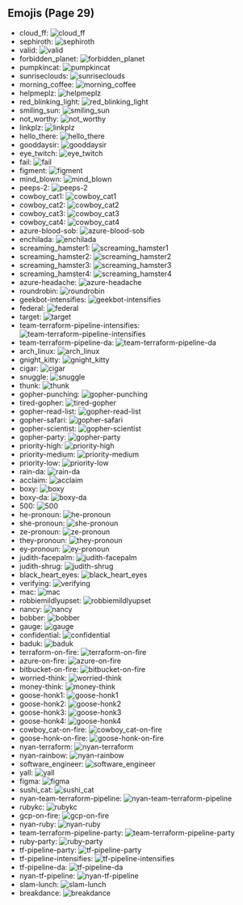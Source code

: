 
## Emojis (Page 29)

* cloud_ff: ![cloud_ff](/output/cloud_ff.gif)
* sephiroth: ![sephiroth](/output/sephiroth.png)
* valid: ![valid](/output/valid.png)
* forbidden_planet: ![forbidden_planet](/output/forbidden_planet.png)
* pumpkincat: ![pumpkincat](/output/pumpkincat.png)
* sunriseclouds: ![sunriseclouds](/output/sunriseclouds.png)
* morning_coffee: ![morning_coffee](/output/morning_coffee.png)
* helpmeplz: ![helpmeplz](/output/helpmeplz.png)
* red_blinking_light: ![red_blinking_light](/output/red_blinking_light.gif)
* smiling_sun: ![smiling_sun](/output/smiling_sun.gif)
* not_worthy: ![not_worthy](/output/not_worthy.gif)
* linkplz: ![linkplz](/output/linkplz.gif)
* hello_there: ![hello_there](/output/hello_there.gif)
* gooddaysir: ![gooddaysir](/output/gooddaysir.gif)
* eye_twitch: ![eye_twitch](/output/eye_twitch.gif)
* fail: ![fail](/output/fail.gif)
* figment: ![figment](/output/figment.png)
* mind_blown: ![mind_blown](/output/mind_blown.gif)
* peeps-2: ![peeps-2](/output/peeps-2.png)
* cowboy_cat1: ![cowboy_cat1](/output/cowboy_cat1.png)
* cowboy_cat2: ![cowboy_cat2](/output/cowboy_cat2.png)
* cowboy_cat3: ![cowboy_cat3](/output/cowboy_cat3.png)
* cowboy_cat4: ![cowboy_cat4](/output/cowboy_cat4.png)
* azure-blood-sob: ![azure-blood-sob](/output/azure-blood-sob.png)
* enchilada: ![enchilada](/output/enchilada.png)
* screaming_hamster1: ![screaming_hamster1](/output/screaming_hamster1.png)
* screaming_hamster2: ![screaming_hamster2](/output/screaming_hamster2.png)
* screaming_hamster3: ![screaming_hamster3](/output/screaming_hamster3.png)
* screaming_hamster4: ![screaming_hamster4](/output/screaming_hamster4.png)
* azure-headache: ![azure-headache](/output/azure-headache.png)
* roundrobin: ![roundrobin](/output/roundrobin.png)
* geekbot-intensifies: ![geekbot-intensifies](/output/geekbot-intensifies.gif)
* federal: ![federal](/output/federal.png)
* target: ![target](/output/target.jpg)
* team-terraform-pipeline-intensifies: ![team-terraform-pipeline-intensifies](/output/team-terraform-pipeline-intensifies.gif)
* team-terraform-pipeline-da: ![team-terraform-pipeline-da](/output/team-terraform-pipeline-da.png)
* arch_linux: ![arch_linux](/output/arch_linux.png)
* gnight_kitty: ![gnight_kitty](/output/gnight_kitty.png)
* cigar: ![cigar](/output/cigar.png)
* snuggle: ![snuggle](/output/snuggle.png)
* thunk: ![thunk](/output/thunk.png)
* gopher-punching: ![gopher-punching](/output/gopher-punching.gif)
* tired-gopher: ![tired-gopher](/output/tired-gopher.png)
* gopher-read-list: ![gopher-read-list](/output/gopher-read-list.png)
* gopher-safari: ![gopher-safari](/output/gopher-safari.png)
* gopher-scientist: ![gopher-scientist](/output/gopher-scientist.png)
* gopher-party: ![gopher-party](/output/gopher-party.png)
* priority-high: ![priority-high](/output/priority-high.png)
* priority-medium: ![priority-medium](/output/priority-medium.png)
* priority-low: ![priority-low](/output/priority-low.png)
* rain-da: ![rain-da](/output/rain-da.png)
* acclaim: ![acclaim](/output/acclaim.png)
* boxy: ![boxy](/output/boxy.png)
* boxy-da: ![boxy-da](/output/boxy-da.png)
* 500: ![500](/output/500.png)
* he-pronoun: ![he-pronoun](/output/he-pronoun.png)
* she-pronoun: ![she-pronoun](/output/she-pronoun.png)
* ze-pronoun: ![ze-pronoun](/output/ze-pronoun.png)
* they-pronoun: ![they-pronoun](/output/they-pronoun.png)
* ey-pronoun: ![ey-pronoun](/output/ey-pronoun.png)
* judith-facepalm: ![judith-facepalm](/output/judith-facepalm.png)
* judith-shrug: ![judith-shrug](/output/judith-shrug.png)
* black_heart_eyes: ![black_heart_eyes](/output/black_heart_eyes.png)
* verifying: ![verifying](/output/verifying.gif)
* mac: ![mac](/output/mac.png)
* robbiemildlyupset: ![robbiemildlyupset](/output/robbiemildlyupset.png)
* nancy: ![nancy](/output/nancy.png)
* bobber: ![bobber](/output/bobber.jpg)
* gauge: ![gauge](/output/gauge.png)
* confidential: ![confidential](/output/confidential.png)
* baduk: ![baduk](/output/baduk.png)
* terraform-on-fire: ![terraform-on-fire](/output/terraform-on-fire.gif)
* azure-on-fire: ![azure-on-fire](/output/azure-on-fire.gif)
* bitbucket-on-fire: ![bitbucket-on-fire](/output/bitbucket-on-fire.gif)
* worried-think: ![worried-think](/output/worried-think.png)
* money-think: ![money-think](/output/money-think.png)
* goose-honk1: ![goose-honk1](/output/goose-honk1.png)
* goose-honk2: ![goose-honk2](/output/goose-honk2.png)
* goose-honk3: ![goose-honk3](/output/goose-honk3.png)
* goose-honk4: ![goose-honk4](/output/goose-honk4.png)
* cowboy_cat-on-fire: ![cowboy_cat-on-fire](/output/cowboy_cat-on-fire.gif)
* goose-honk-on-fire: ![goose-honk-on-fire](/output/goose-honk-on-fire.gif)
* nyan-terraform: ![nyan-terraform](/output/nyan-terraform.gif)
* nyan-rainbow: ![nyan-rainbow](/output/nyan-rainbow.gif)
* software_engineer: ![software_engineer](/output/software_engineer.png)
* yall: ![yall](/output/yall.jpg)
* figma: ![figma](/output/figma.png)
* sushi_cat: ![sushi_cat](/output/sushi_cat.png)
* nyan-team-terraform-pipeline: ![nyan-team-terraform-pipeline](/output/nyan-team-terraform-pipeline.gif)
* rubykc: ![rubykc](/output/rubykc.png)
* gcp-on-fire: ![gcp-on-fire](/output/gcp-on-fire.gif)
* nyan-ruby: ![nyan-ruby](/output/nyan-ruby.gif)
* team-terraform-pipeline-party: ![team-terraform-pipeline-party](/output/team-terraform-pipeline-party.gif)
* ruby-party: ![ruby-party](/output/ruby-party.gif)
* tf-pipeline-party: ![tf-pipeline-party](/output/tf-pipeline-party)
* tf-pipeline-intensifies: ![tf-pipeline-intensifies](/output/tf-pipeline-intensifies)
* tf-pipeline-da: ![tf-pipeline-da](/output/tf-pipeline-da)
* nyan-tf-pipeline: ![nyan-tf-pipeline](/output/nyan-tf-pipeline)
* slam-lunch: ![slam-lunch](/output/slam-lunch.jpg)
* breakdance: ![breakdance](/output/breakdance.gif)
